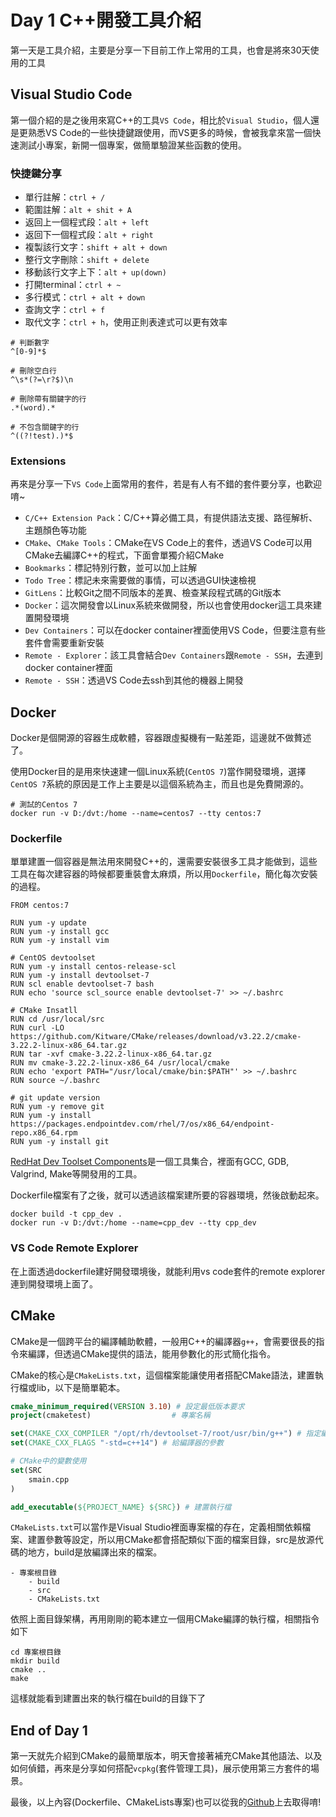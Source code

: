 # Day 1 C++開發工具介紹

第一天是工具介紹，主要是分享一下目前工作上常用的工具，也會是將來30天使用的工具

## Visual Studio Code

第一個介紹的是之後用來寫C++的工具`VS Code`，相比於`Visual Studio`，個人還是更熟悉VS Code的一些快捷鍵跟使用，而VS更多的時候，會被我拿來當一個快速測試小專案，新開一個專案，做簡單驗證某些函數的使用。

### 快捷鍵分享

- 單行註解：`ctrl + /`
- 範圍註解：`alt + shit + A`
- 返回上一個程式段：`alt + left`
- 返回下一個程式段：`alt + right`
- 複製該行文字：`shift + alt + down`
- 整行文字刪除：`shift + delete`
- 移動該行文字上下：`alt + up(down)`
- 打開terminal：`ctrl + ~`
- 多行模式：`ctrl + alt + down`
- 查詢文字：`ctrl + f`
- 取代文字：`ctrl + h`，使用正則表達式可以更有效率

```shell
# 判斷數字
^[0-9]*$

# 刪除空白行
^\s*(?=\r?$)\n

# 刪除帶有關鍵字的行
.*(word).*

# 不包含關鍵字的行
^((?!test).)*$
```

### Extensions

再來是分享一下`VS Code`上面常用的套件，若是有人有不錯的套件要分享，也歡迎唷~

- `C/C++ Extension Pack`：C/C++算必備工具，有提供語法支援、路徑解析、主題顏色等功能
- `CMake`、`CMake Tools`：CMake在VS Code上的套件，透過VS Code可以用CMake去編譯C++的程式，下面會單獨介紹CMake
- `Bookmarks`：標記特別行數，並可以加上註解
- `Todo Tree`：標記未來需要做的事情，可以透過GUI快速檢視
- `GitLens`：比較Git之間不同版本的差異、檢查某段程式碼的Git版本
- `Docker`：這次開發會以Linux系統來做開發，所以也會使用docker這工具來建置開發環境
- `Dev Containers`：可以在docker container裡面使用VS Code，但要注意有些套件會需要重新安裝
- `Remote - Explorer`：該工具會結合`Dev Containers`跟`Remote - SSH`，去連到docker container裡面
- `Remote - SSH`：透過VS Code去ssh到其他的機器上開發

## Docker

Docker是個開源的容器生成軟體，容器跟虛擬機有一點差距，這邊就不做贅述了。

使用Docker目的是用來快速建一個Linux系統(`CentOS 7`)當作開發環境，選擇`CentOS 7`系統的原因是工作上主要是以這個系統為主，而且也是免費開源的。

```shel
# 測試的Centos 7
docker run -v D:/dvt:/home --name=centos7 --tty centos:7 
```

### Dockerfile

單單建置一個容器是無法用來開發C++的，還需要安裝很多工具才能做到，這些工具在每次建容器的時候都要重裝會太麻煩，所以用`Dockerfile`，簡化每次安裝的過程。

```docker
FROM centos:7

RUN yum -y update
RUN yum -y install gcc
RUN yum -y install vim

# CentOS devtoolset
RUN yum -y install centos-release-scl
RUN yum -y install devtoolset-7
RUN scl enable devtoolset-7 bash
RUN echo 'source scl_source enable devtoolset-7' >> ~/.bashrc

# CMake Insatll
RUN cd /usr/local/src
RUN curl -LO https://github.com/Kitware/CMake/releases/download/v3.22.2/cmake-3.22.2-linux-x86_64.tar.gz
RUN tar -xvf cmake-3.22.2-linux-x86_64.tar.gz
RUN mv cmake-3.22.2-linux-x86_64 /usr/local/cmake
RUN echo 'export PATH="/usr/local/cmake/bin:$PATH"' >> ~/.bashrc
RUN source ~/.bashrc

# git update version
RUN yum -y remove git
RUN yum -y install https://packages.endpointdev.com/rhel/7/os/x86_64/endpoint-repo.x86_64.rpm
RUN yum -y install git
```

[RedHat Dev Toolset Components](https://access.redhat.com/documentation/zh-tw/red_hat_developer_toolset/11/html-single/user_guide/index)是一個工具集合，裡面有GCC, GDB, Valgrind, Make等開發用的工具。

Dockerfile檔案有了之後，就可以透過該檔案建所要的容器環境，然後啟動起來。

```shell
docker build -t cpp_dev .
docker run -v D:/dvt:/home --name=cpp_dev --tty cpp_dev 
```

### VS Code Remote Explorer

在上面透過dockerfile建好開發環境後，就能利用vs code套件的remote explorer連到開發環境上面了。

## CMake

CMake是一個跨平台的編譯輔助軟體，一般用C++的編譯器`g++`，會需要很長的指令來編譯，但透過CMake提供的語法，能用參數化的形式簡化指令。

CMake的核心是`CMakeLists.txt`，這個檔案能讓使用者搭配CMake語法，建置執行檔或lib，以下是簡單範本。

```CMake
cmake_minimum_required(VERSION 3.10) # 設定最低版本要求
project(cmaketest)                  # 專案名稱

set(CMAKE_CXX_COMPILER "/opt/rh/devtoolset-7/root/usr/bin/g++") # 指定編譯器的路徑
set(CMAKE_CXX_FLAGS "-std=c++14") # 給編譯器的參數

# CMake中的變數使用
set(SRC
    smain.cpp
)

add_executable(${PROJECT_NAME} ${SRC}) # 建置執行檔
```

`CMakeLists.txt`可以當作是Visual Studio裡面專案檔的存在，定義相關依賴檔案、建置參數等設定，所以用CMake都會搭配類似下面的檔案目錄，src是放源代碼的地方，build是放編譯出來的檔案。

```file
- 專案根目錄
    - build
    - src
    - CMakeLists.txt
```

依照上面目錄架構，再用剛剛的範本建立一個用CMake編譯的執行檔，相關指令如下

```shell
cd 專案根目錄
mkdir build
cmake ..
make
```

這樣就能看到建置出來的執行檔在build的目錄下了

## End of Day 1

第一天就先介紹到CMake的最簡單版本，明天會接著補充CMake其他語法、以及如何偵錯，再來是分享如何搭配`vcpkg`(套件管理工具)，展示使用第三方套件的場景。

最後，以上內容(Dockerfile、CMakeLists專案)也可以從我的[Github](https://github.com/steven715/15-IT-IronMan)上去取得唷!
